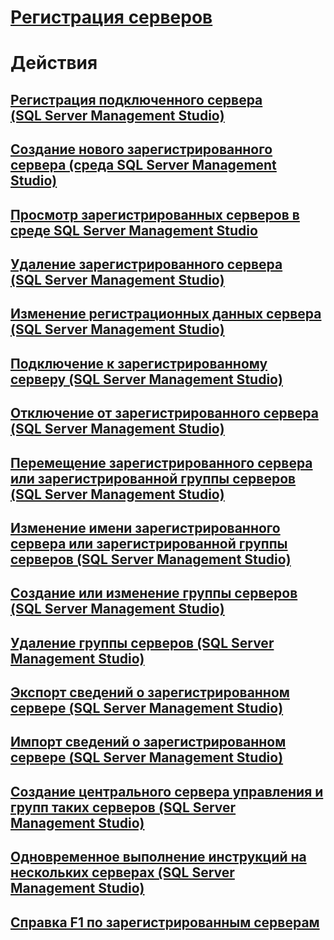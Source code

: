 # [Регистрация серверов](register-servers.md)  

# Действия
## [Регистрация подключенного сервера (SQL Server Management Studio)](register-a-connected-server-sql-server-management-studio.md)  
## [Создание нового зарегистрированного сервера (среда SQL Server Management Studio)](create-a-new-registered-server-sql-server-management-studio.md)  
## [Просмотр зарегистрированных серверов в среде SQL Server Management Studio](view-registered-servers-in-sql-server-management-studio.md)  
## [Удаление зарегистрированного сервера (SQL Server Management Studio)](remove-a-registered-server-sql-server-management-studio.md)  
## [Изменение регистрационных данных сервера (SQL Server Management Studio)](change-a-server-s-registration-sql-server-management-studio.md)  
## [Подключение к зарегистрированному серверу (SQL Server Management Studio)](connect-to-a-registered-server-sql-server-management-studio.md)  
## [Отключение от зарегистрированного сервера (SQL Server Management Studio)](disconnect-from-a-registered-server-sql-server-management-studio.md)  
## [Перемещение зарегистрированного сервера или зарегистрированной группы серверов (SQL Server Management Studio)](move-a-registered-server-or-registered-server-group.md)  
## [Изменение имени зарегистрированного сервера или зарегистрированной группы серверов (SQL Server Management Studio)](change-the-name-of-registered-server-or-registered-server-group.md)  
## [Создание или изменение группы серверов (SQL Server Management Studio)](create-or-edit-a-server-group-sql-server-management-studio.md)  
## [Удаление группы серверов (SQL Server Management Studio)](remove-a-server-group-sql-server-management-studio.md)  
## [Экспорт сведений о зарегистрированном сервере (SQL Server Management Studio)](export-registered-server-information-sql-server-management-studio.md)  
## [Импорт сведений о зарегистрированном сервере (SQL Server Management Studio)](import-registered-server-information-sql-server-management-studio.md)  
## [Создание центрального сервера управления и групп таких серверов (SQL Server Management Studio)](create-a-central-management-server-and-server-group.md)  
## [Одновременное выполнение инструкций на нескольких серверах (SQL Server Management Studio)](execute-statements-against-multiple-servers-simultaneously.md)  
## [Справка F1 по зарегистрированным серверам](registered-servers-f1-help.md)  


